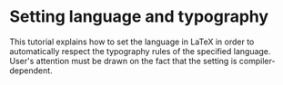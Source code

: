# Setting language and typography

This tutorial explains how to set the language in LaTeX in order to automatically respect the typography rules of the specified language.
User's attention must be drawn on the fact that the setting is compiler-dependent.